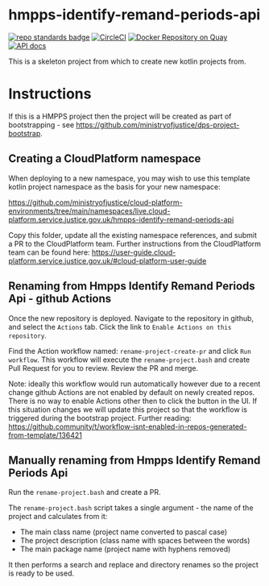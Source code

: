 # hmpps-identify-remand-periods-api
[![repo standards badge](https://img.shields.io/badge/dynamic/json?color=blue&style=flat&logo=github&label=MoJ%20Compliant&query=%24.result&url=https%3A%2F%2Foperations-engineering-reports.cloud-platform.service.justice.gov.uk%2Fapi%2Fv1%2Fcompliant_public_repositories%2Fhmpps-identify-remand-periods-api)](https://operations-engineering-reports.cloud-platform.service.justice.gov.uk/public-github-repositories.html#hmpps-identify-remand-periods-api "Link to report")
[![CircleCI](https://circleci.com/gh/ministryofjustice/hmpps-identify-remand-periods-api/tree/main.svg?style=svg)](https://circleci.com/gh/ministryofjustice/hmpps-identify-remand-periods-api)
[![Docker Repository on Quay](https://quay.io/repository/hmpps/hmpps-identify-remand-periods-api/status "Docker Repository on Quay")](https://quay.io/repository/hmpps/hmpps-identify-remand-periods-api)
[![API docs](https://img.shields.io/badge/API_docs_-view-85EA2D.svg?logo=swagger)](https://hmpps-identify-remand-periods-api-dev.hmpps.service.justice.gov.uk/webjars/swagger-ui/index.html?configUrl=/v3/api-docs)

This is a skeleton project from which to create new kotlin projects from.

# Instructions

If this is a HMPPS project then the project will be created as part of bootstrapping - 
see https://github.com/ministryofjustice/dps-project-bootstrap.

## Creating a CloudPlatform namespace

When deploying to a new namespace, you may wish to use this template kotlin project namespace as the basis for your new namespace:

<https://github.com/ministryofjustice/cloud-platform-environments/tree/main/namespaces/live.cloud-platform.service.justice.gov.uk/hmpps-identify-remand-periods-api>

Copy this folder, update all the existing namespace references, and submit a PR to the CloudPlatform team. Further instructions from the CloudPlatform team can be found here: <https://user-guide.cloud-platform.service.justice.gov.uk/#cloud-platform-user-guide>

## Renaming from Hmpps Identify Remand Periods Api - github Actions

Once the new repository is deployed. Navigate to the repository in github, and select the `Actions` tab.
Click the link to `Enable Actions on this repository`.

Find the Action workflow named: `rename-project-create-pr` and click `Run workflow`.  This workflow will
execute the `rename-project.bash` and create Pull Request for you to review.  Review the PR and merge.

Note: ideally this workflow would run automatically however due to a recent change github Actions are not
enabled by default on newly created repos. There is no way to enable Actions other then to click the button in the UI.
If this situation changes we will update this project so that the workflow is triggered during the bootstrap project.
Further reading: <https://github.community/t/workflow-isnt-enabled-in-repos-generated-from-template/136421>

## Manually renaming from Hmpps Identify Remand Periods Api

Run the `rename-project.bash` and create a PR.

The `rename-project.bash` script takes a single argument - the name of the project and calculates from it:
* The main class name (project name converted to pascal case) 
* The project description (class name with spaces between the words)
* The main package name (project name with hyphens removed)

It then performs a search and replace and directory renames so the project is ready to be used.
